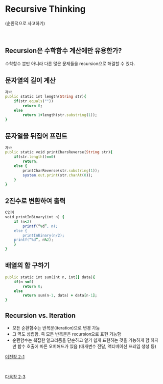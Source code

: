 # Recursive Thinking
(순환적으로 사고하기)
<br><br><br>

## Recursion은 수학함수 계산에만 유용한가?
수학함수 뿐만 아니라 다른 많은 문제들을
recursion으로 해결할 수 있다.

## 문자열의 길이 계산 
```ruby
자바
public static int length(String str){
    if(str.equals(""))
        return 0;
    else
        return 1+length(str.substring(1));
}
```

## 문자열을 뒤집어 프린트
```ruby
자바
public static void printCharsReverse(String str){
    if(str.length()==0)
        return;
    else {
        printCharReverse(str.substring(1));
        system.out.print(str.charAt(0));
    }
}
```

## 2진수로 변환하여 출력

```ruby
C언어
void printInBinary(int n) {
    if (n<2)
        printf(“%d”, n);
    else {
        printInBinary(n/2);
    printf(“%d”, n%2);
    }
}
```

## 배열의 합 구하기
```ruby
public static int sum(int n, int[] data){
    if(n <=0)
        return 0;
    else 
        return sum(n-1, data) + data[n-1];
}
```

## Recursion vs. Iteration
* 모든 순환함수는 반복문(iteration)으로 변경 가능
* 그 역도 성립함. 즉 모든 반복문은 recursion으로 표현 가능함
* 순환함수는 복잡한 알고리즘을 단순하고 알기 쉽게 표현하는 것을 가능하게 함
하지만 함수 호출에 따른 오버해드가 있음 (매개변수 전달, 액티베이션 프레임 생성 등)


[이전장 2-1](https://github.com/MinsoftK/TIL/blob/master/Algorithm/2-1%20Recusion.md)

<br>

[다음장 2-3](https://github.com/MinsoftK/TIL/blob/master/Algorithm/2-3%20Recursive.md)

